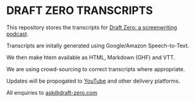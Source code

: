 # DRAFT ZERO TRANSCRIPTS

This repository stores the  transcripts for [Draft Zero: a screenwriting podcast](http://www.draft-zero.com).

Transcripts are initally generated using Google/Amazon Speech-to-Text. 

We then make htem available as HTML, Markdown (GHF) and VTT.

We are using crowd-sourcing to correct transcripts where appropriate. 

Updates will be propogated to [YouTube](https://www.youtube.com/channel/UCIEz5b9FMNa7Tj8DkcJQWRA) and other delivery platforms.

All enquiries to ask@draft-zero.com
